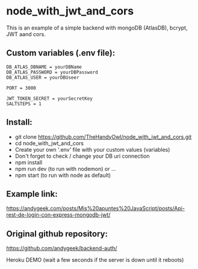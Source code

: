 # node_with_jwt_and_cors

This is an example of a simple backend with mongoDB (AtlasDB), bcrypt, JWT aand cors.

Custom variables (.env file):
-
```
DB_ATLAS_DBNAME = yourDBName
DB_ATLAS_PASSWORD = yourDBPassword
DB_ATLAS_USER = yourDBUseer

PORT = 3000

JWT_TOKEN_SECRET = yourSecretKey
SALTSTEPS = 1
```

Install:
-
* git clone https://github.com/TheHandyOwl/node_with_jwt_and_cors.git
* cd node_with_jwt_and_cors
* Create your own '.env' file with your custom values (variables)
* Don't forget to check / change your DB uri connection
* npm install
* npm run dev (to run with nodemon) or ...
* npm start (to run with node as default)

Example link:
-
https://andygeek.com/posts/Mis%20apuntes%20JavaScript/posts/Api-rest-de-login-con-express-mongodb-jwt/

Original github repository:
-
https://github.com/andygeek/backend-auth/

Heroku DEMO (wait a few seconds if the server is down until it reboots)